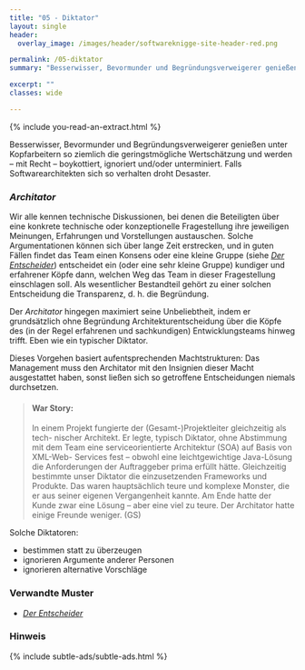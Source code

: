 ```yaml
---
title: "05 - Diktator"
layout: single
header:
  overlay_image: /images/header/softwareknigge-site-header-red.png

permalink: /05-diktator
summary: "Besserwisser, Bevormunder und Begründungsverweigerer genießen unter Kopfarbeitern so ziemlich die geringstmögliche Wertschätzung und werden – mit Recht – boykottiert, ignoriert und/oder unterminiert. Falls Softwarearchitekten sich so verhalten droht Desaster."

excerpt: ""
classes: wide

---
```

{% include you-read-an-extract.html %}


Besserwisser, Bevormunder und Begründungsverweigerer genießen unter Kopfarbeitern so ziemlich die geringstmögliche Wertschätzung und werden – mit Recht – boykottiert, ignoriert und/oder unterminiert. Falls Softwarearchitekten sich so verhalten droht Desaster.

### _Architator_

Wir alle kennen technische Diskussionen, bei denen die Beteiligten über eine konkrete technische oder konzeptionelle Fragestellung ihre jeweiligen Meinungen, Erfahrungen und Vorstellungen austauschen. Solche Argumentationen können sich über lange Zeit erstrecken, und in guten Fällen findet das Team einen Konsens
oder eine kleine Gruppe (siehe [_Der Entscheider_](/18-entscheider)) entscheidet ein (oder eine sehr kleine Gruppe) kundiger und erfahrener Köpfe dann, welchen Weg das Team in dieser Fragestellung einschlagen soll. Als wesentlicher Bestandteil gehört zu einer solchen Entscheidung die Transparenz, d. h. die Begründung.

Der _Architator_ hingegen maximiert seine Unbeliebtheit, indem er grundsätzlich ohne Begründung Architekturentscheidung über die Köpfe des (in der Regel erfahrenen und sachkundigen) Entwicklungsteams hinweg trifft. Eben wie ein typischer Diktator.

Dieses Vorgehen basiert aufentsprechenden Machtstrukturen:
Das Management muss den Architator mit den Insignien dieser Macht ausgestattet
haben, sonst ließen sich so getroffene Entscheidungen niemals durchsetzen.

>#### War Story:
>In einem Projekt fungierte der (Gesamt-)Projektleiter gleichzeitig als tech- nischer Architekt. Er legte, typisch Diktator, ohne Abstimmung mit dem Team eine serviceorientierte Architektur (SOA) auf Basis von XML-Web- Services fest – obwohl eine leichtgewichtige Java-Lösung die Anforderungen der Auftraggeber prima erfüllt hätte.
>Gleichzeitig bestimmte unser Diktator die einzusetzenden Frameworks und Produkte. Das waren hauptsächlich teure und komplexe Monster, die er aus seiner eigenen Vergangenheit kannte.
Am Ende hatte der Kunde zwar eine Lösung – aber eine viel zu teure. Der Architator hatte einige Freunde weniger. (GS)

Solche Diktatoren:

* bestimmen statt zu überzeugen
* ignorieren Argumente anderer Personen
* ignorieren alternative Vorschläge

### Verwandte Muster

* [_Der Entscheider_](/18-entscheider)

### Hinweis
{% include subtle-ads/subtle-ads.html %}
